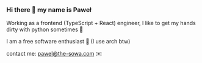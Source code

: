 ### Hi there 👋 my name is Paweł

Working as a frontend (TypeScript + React) engineer, I like to get my hands dirty with python sometimes 🐍

I am a free software enthusiast 🐧 (I use arch btw)

contact me: pawel@the-sowa.com ✉️
